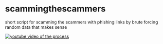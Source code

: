 # scammingthescammers
short script for scamming the scammers with phishing links by brute forcing random data that makes sense

[![youtube video of the process](https://img.youtube.com/vi/h44djN0fyV4/0.jpg)](https://www.youtube.com/watch?v=h44djN0fyV4)
